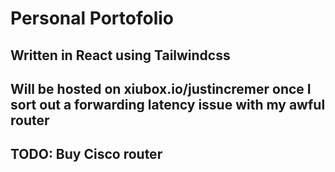 # Personal Portofolio
## Written in React using Tailwindcss
## Will be hosted on xiubox.io/justincremer once I sort out a forwarding latency issue with my awful router
## TODO: Buy Cisco router
